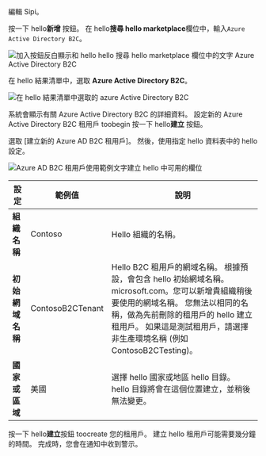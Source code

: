 編輯 Sipi。

按一下 hello**新增** 按鈕。 在 hello**搜尋 hello marketplace**欄位中，輸入`Azure Active Directory B2C`。

![加入按鈕反白顯示和 hello hello 搜尋 hello marketplace 欄位中的文字 Azure Active Directory B2C](./media/active-directory-b2c-create-tenant/find-azure-ad-b2c.png)

在 hello 結果清單中，選取  **Azure Active Directory B2C**。

![在 hello 結果清單中選取的 azure Active Directory B2C](./media/active-directory-b2c-create-tenant/find-azure-ad-b2c-result.png)

系統會顯示有關 Azure Active Directory B2C 的詳細資料。 設定新的 Azure Active Directory B2C 租用戶 toobegin 按一下 hello**建立** 按鈕。

選取 [建立新的 Azure AD B2C 租用戶]。 然後，使用指定 hello 資料表中的 hello 設定。

![Azure AD B2C 租用戶使用範例文字建立 hello 中可用的欄位](./media/active-directory-b2c-create-tenant/create-new-b2c-tenant.png)

| 設定      | 範例值  | 說明                                        |
| ------------ | ------- | -------------------------------------------------- |
| **組織名稱** | Contoso | Hello 組織的名稱。 | 
| **初始網域名稱** |  ContosoB2CTenant | Hello B2C 租用戶的網域名稱。 根據預設，會包含 hello 初始網域名稱。 microsoft.com。您可以新增貴組織稍後要使用的網域名稱。 您無法以相同的名稱，做為先前刪除的租用戶的 hello 建立租用戶。 如果這是測試租用戶，請選擇 非生產環境名稱 (例如 ContosoB2CTesting)。 |
| **國家或區域** | 美國 | 選擇 hello 國家或地區 hello 目錄。 hello 目錄將會在這個位置建立，並稍後無法變更。  |

按一下 hello**建立**按鈕 toocreate 您的租用戶。 建立 hello 租用戶可能需要幾分鐘的時間。 完成時，您會在通知中收到警示。

